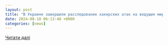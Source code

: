 ```yaml
---
layout: post
title: "В Украине завершили расследование хакерских атак на ведущие мировые компании - Газета МИГ"
date: 2024-08-10 06:13:48 +0000
categories: [news]
---
```


[Читати далі](https://mig.com.ua/ru/v-ukrayne-zavershyly-rassledovanye-khakerskykh-atak-na-vedushchye-myrovye-kompanyy/)
